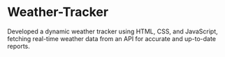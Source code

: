 # Weather-Tracker
Developed a dynamic weather tracker using HTML, CSS, and JavaScript, fetching real-time weather data from an API for accurate and up-to-date reports.
